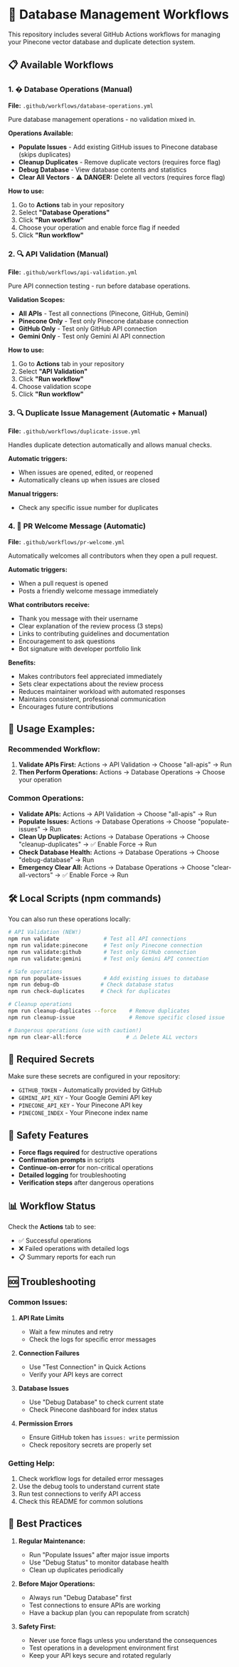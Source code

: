 # 🤖 Database Management Workflows

This repository includes several GitHub Actions workflows for managing your Pinecone vector database and duplicate detection system.

## 📋 Available Workflows

### 1. �️ Database Operations (Manual)
**File:** `.github/workflows/database-operations.yml`

Pure database management operations - no validation mixed in.

**Operations Available:**
- **Populate Issues** - Add existing GitHub issues to Pinecone database (skips duplicates)
- **Cleanup Duplicates** - Remove duplicate vectors (requires force flag)
- **Debug Database** - View database contents and statistics
- **Clear All Vectors** - ⚠️ **DANGER:** Delete all vectors (requires force flag)

**How to use:**
1. Go to **Actions** tab in your repository
2. Select **"Database Operations"**
3. Click **"Run workflow"**
4. Choose your operation and enable force flag if needed
5. Click **"Run workflow"**

### 2. 🔍 API Validation (Manual)
**File:** `.github/workflows/api-validation.yml`

Pure API connection testing - run before database operations.

**Validation Scopes:**
- **All APIs** - Test all connections (Pinecone, GitHub, Gemini)
- **Pinecone Only** - Test only Pinecone database connection
- **GitHub Only** - Test only GitHub API connection  
- **Gemini Only** - Test only Gemini AI API connection

**How to use:**
1. Go to **Actions** tab in your repository
2. Select **"API Validation"**
3. Click **"Run workflow"**
4. Choose validation scope
5. Click **"Run workflow"**

### 3. 🔍 Duplicate Issue Management (Automatic + Manual)
**File:** `.github/workflows/duplicate-issue.yml`

Handles duplicate detection automatically and allows manual checks.

**Automatic triggers:**
- When issues are opened, edited, or reopened
- Automatically cleans up when issues are closed

**Manual triggers:**
- Check any specific issue number for duplicates

### 4. 🎉 PR Welcome Message (Automatic)
**File:** `.github/workflows/pr-welcome.yml`

Automatically welcomes all contributors when they open a pull request.

**Automatic triggers:**
- When a pull request is opened
- Posts a friendly welcome message immediately

**What contributors receive:**
- Thank you message with their username
- Clear explanation of the review process (3 steps)
- Links to contributing guidelines and documentation
- Encouragement to ask questions
- Bot signature with developer portfolio link

**Benefits:**
- Makes contributors feel appreciated immediately
- Sets clear expectations about the review process
- Reduces maintainer workload with automated responses
- Maintains consistent, professional communication
- Encourages future contributions

## 🎯 **Usage Examples:**

### **Recommended Workflow:**
1. **Validate APIs First:** Actions → API Validation → Choose "all-apis" → Run
2. **Then Perform Operations:** Actions → Database Operations → Choose your operation

### **Common Operations:**
- **Validate APIs:** Actions → API Validation → Choose "all-apis" → Run
- **Populate Issues:** Actions → Database Operations → Choose "populate-issues" → Run
- **Clean Up Duplicates:** Actions → Database Operations → Choose "cleanup-duplicates" → ✅ Enable Force → Run
- **Check Database Health:** Actions → Database Operations → Choose "debug-database" → Run
- **Emergency Clear All:** Actions → Database Operations → Choose "clear-all-vectors" → ✅ Enable Force → Run

## 🛠️ Local Scripts (npm commands)

You can also run these operations locally:

```bash
# API Validation (NEW!)
npm run validate              # Test all API connections
npm run validate:pinecone     # Test only Pinecone connection  
npm run validate:github       # Test only GitHub connection
npm run validate:gemini       # Test only Gemini API connection

# Safe operations
npm run populate-issues       # Add existing issues to database
npm run debug-db             # Check database status
npm run check-duplicates     # Check for duplicates

# Cleanup operations  
npm run cleanup-duplicates --force    # Remove duplicates
npm run cleanup-issue                 # Remove specific closed issue

# Dangerous operations (use with caution!)
npm run clear-all:force              # ⚠️ Delete ALL vectors
```

## 🔐 Required Secrets

Make sure these secrets are configured in your repository:

- `GITHUB_TOKEN` - Automatically provided by GitHub
- `GEMINI_API_KEY` - Your Google Gemini API key
- `PINECONE_API_KEY` - Your Pinecone API key
- `PINECONE_INDEX` - Your Pinecone index name

## 🚨 Safety Features

- **Force flags required** for destructive operations
- **Confirmation prompts** in scripts
- **Continue-on-error** for non-critical operations
- **Detailed logging** for troubleshooting
- **Verification steps** after dangerous operations

## 📊 Workflow Status

Check the **Actions** tab to see:
- ✅ Successful operations
- ❌ Failed operations with detailed logs
- 📋 Summary reports for each run

## 🆘 Troubleshooting

### Common Issues:

1. **API Rate Limits**
   - Wait a few minutes and retry
   - Check the logs for specific error messages

2. **Connection Failures**
   - Use "Test Connection" in Quick Actions
   - Verify your API keys are correct

3. **Database Issues**
   - Use "Debug Database" to check current state
   - Check Pinecone dashboard for index status

4. **Permission Errors**
   - Ensure GitHub token has `issues: write` permission
   - Check repository secrets are properly set

### Getting Help:

1. Check workflow logs for detailed error messages
2. Use the debug tools to understand current state
3. Run test connections to verify API access
4. Check this README for common solutions

## 🎯 Best Practices

1. **Regular Maintenance:**
   - Run "Populate Issues" after major issue imports
   - Use "Debug Status" to monitor database health
   - Clean up duplicates periodically

2. **Before Major Operations:**
   - Always run "Debug Database" first
   - Test connections to ensure APIs are working
   - Have a backup plan (you can repopulate from scratch)

3. **Safety First:**
   - Never use force flags unless you understand the consequences
   - Test operations in a development environment first
   - Keep your API keys secure and rotated regularly